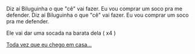 Diz aí Biluguinha o que "cê" vai fazer.
Eu vou comprar um soco pra me defender.
Diz aí Biluguinha o que "cê" vai fazer.
Eu vou comprar um soco pra me defender.

Ele vai dar uma socada na barata dela ( x4 )

[Toda vez que eu chego em casa...](barata/baratadavizinha.md)